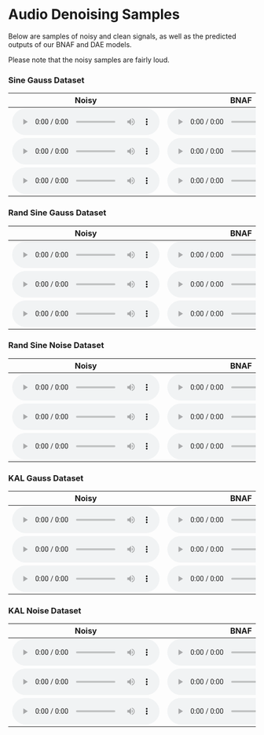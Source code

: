 # Audio Denoising Samples

Below are samples of noisy and clean signals, as well as the predicted outputs of our BNAF and DAE models.

Please note that the noisy samples are fairly loud.

### Sine Gauss Dataset

| **Noisy** | **BNAF** | **DAE** | **Clean** |  
| --- | --- | --- | --- |  
| <audio controls=""> <source src="bnaf_sg/x_0.wav"> </audio> | <audio controls=""> <source src="bnaf_sg/o_0.wav"> </audio> | <audio controls=""> <source src="dae_sg/x_0.wav"> </audio> | <audio controls=""> <source src="bnaf_sg/y_0.wav"> </audio> |  
| <audio controls=""> <source src="bnaf_sg/x_1.wav"> </audio> | <audio controls=""> <source src="bnaf_sg/o_1.wav"> </audio> | <audio controls=""> <source src="dae_sg/x_1.wav"> </audio> | <audio controls=""> <source src="bnaf_sg/y_1.wav"> </audio> |  
| <audio controls=""> <source src="bnaf_sg/x_2.wav"> </audio> | <audio controls=""> <source src="bnaf_sg/o_2.wav"> </audio> | <audio controls=""> <source src="dae_sg/x_2.wav"> </audio> | <audio controls=""> <source src="bnaf_sg/y_2.wav"> </audio> |  

### Rand Sine Gauss Dataset

| **Noisy** | **BNAF** | **DAE** | **Clean** |  
| --- | --- | --- | --- |  
| <audio controls=""> <source src="bnaf_rsg/x_0.wav"> </audio> | <audio controls=""> <source src="bnaf_rsg/o_0.wav"> </audio> | <audio controls=""> <source src="dae_rsg/x_0.wav"> </audio> | <audio controls=""> <source src="bnaf_rsg/y_0.wav"> </audio> |  
| <audio controls=""> <source src="bnaf_rsg/x_1.wav"> </audio> | <audio controls=""> <source src="bnaf_rsg/o_1.wav"> </audio> | <audio controls=""> <source src="dae_rsg/x_1.wav"> </audio> | <audio controls=""> <source src="bnaf_rsg/y_1.wav"> </audio> |  
| <audio controls=""> <source src="bnaf_rsg/x_2.wav"> </audio> | <audio controls=""> <source src="bnaf_rsg/o_2.wav"> </audio> | <audio controls=""> <source src="dae_rsg/x_2.wav"> </audio> | <audio controls=""> <source src="bnaf_rsg/y_2.wav"> </audio> |  

### Rand Sine Noise Dataset

| **Noisy** | **BNAF** | **DAE** | **Clean** |  
| --- | --- | --- | --- |  
| <audio controls=""> <source src="bnaf_rsn/x_0.wav"> </audio> | <audio controls=""> <source src="bnaf_rsn/o_0.wav"> </audio> | <audio controls=""> <source src="dae_rsn/x_0.wav"> </audio> | <audio controls=""> <source src="bnaf_rsn/y_0.wav"> </audio> |  
| <audio controls=""> <source src="bnaf_rsn/x_1.wav"> </audio> | <audio controls=""> <source src="bnaf_rsn/o_1.wav"> </audio> | <audio controls=""> <source src="dae_rsn/x_1.wav"> </audio> | <audio controls=""> <source src="bnaf_rsn/y_1.wav"> </audio> |  
| <audio controls=""> <source src="bnaf_rsn/x_2.wav"> </audio> | <audio controls=""> <source src="bnaf_rsn/o_2.wav"> </audio> | <audio controls=""> <source src="dae_rsn/x_2.wav"> </audio> | <audio controls=""> <source src="bnaf_rsn/y_2.wav"> </audio> |  

### KAL Gauss Dataset

| **Noisy** | **BNAF** | **DAE** | **Clean** |  
| --- | --- | --- | --- |  
| <audio controls=""> <source src="bnaf_kg/x_0.wav"> </audio> | <audio controls=""> <source src="bnaf_kg/o_0.wav"> </audio> | <audio controls=""> <source src="dae_kg/x_0.wav"> </audio> | <audio controls=""> <source src="bnaf_kg/y_0.wav"> </audio> |  
| <audio controls=""> <source src="bnaf_kg/x_1.wav"> </audio> | <audio controls=""> <source src="bnaf_kg/o_1.wav"> </audio> | <audio controls=""> <source src="dae_kg/x_1.wav"> </audio> | <audio controls=""> <source src="bnaf_kg/y_1.wav"> </audio> |  
| <audio controls=""> <source src="bnaf_kg/x_2.wav"> </audio> | <audio controls=""> <source src="bnaf_kg/o_2.wav"> </audio> | <audio controls=""> <source src="dae_kg/x_2.wav"> </audio> | <audio controls=""> <source src="bnaf_kg/y_2.wav"> </audio> |  

### KAL Noise Dataset

| **Noisy** | **BNAF** | **DAE** | **Clean** |  
| --- | --- | --- | --- |  
| <audio controls=""> <source src="bnaf_kn/x_0.wav"> </audio> | <audio controls=""> <source src="bnaf_kn/o_0.wav"> </audio> | <audio controls=""> <source src="dae_kn/x_0.wav"> </audio> | <audio controls=""> <source src="bnaf_kn/y_0.wav"> </audio> |  
| <audio controls=""> <source src="bnaf_kn/x_1.wav"> </audio> | <audio controls=""> <source src="bnaf_kn/o_1.wav"> </audio> | <audio controls=""> <source src="dae_kn/x_1.wav"> </audio> | <audio controls=""> <source src="bnaf_kn/y_1.wav"> </audio> |  
| <audio controls=""> <source src="bnaf_kn/x_2.wav"> </audio> | <audio controls=""> <source src="bnaf_kn/o_2.wav"> </audio> | <audio controls=""> <source src="dae_kn/x_2.wav"> </audio> | <audio controls=""> <source src="bnaf_kn/y_2.wav"> </audio> |  
